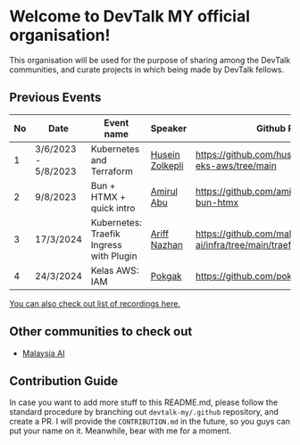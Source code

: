 # Welcome to DevTalk MY official organisation!

This organisation will be used for the purpose of sharing among the DevTalk communities, and curate projects in which being made by DevTalk fellows.

## Previous Events

|No|Date|Event name|Speaker|Github Repository|
|--|----|----------|-------|-----------------|
|1| 3/6/2023 - 5/8/2023 | Kubernetes and Terraform | [Husein Zolkepli](https://github.com/huseinzol05) | https://github.com/huseinzolkepli05/terraform-eks-aws/tree/main |
|2| 9/8/2023 | Bun + HTMX + quick intro | [Amirul Abu](https://github.com/amirulabu) | https://github.com/amirulabu/blog-comment-bun-htmx |
|3| 17/3/2024 | Kubernetes: Traefik Ingress with Plugin | [Ariff Nazhan](https://github.com/oscarnz) | https://github.com/malaysia-ai/infra/tree/main/traefik-proxy |
|4| 24/3/2024 | Kelas AWS: IAM | [Pokgak](https://github.com/pokgak) | https://github.com/pokgak/kelas-aws |

[You can also check out list of recordings here.](https://ismi-abbas.notion.site/0ccf3a3d1b494dde9cb2b77571fb9587?v=e9e9f65a33b9497694ff4ceb5c31a6bb)

## Other communities to check out

- [Malaysia AI](https://github.com/malaysia-ai)

## Contribution Guide

In case you want to add more stuff to this README.md, please follow the standard procedure by branching out `devtalk-my/.github` repository, and create a PR. I will provide the `CONTRIBUTION.md` in the future, so you guys can put your name on it. Meanwhile, bear with me for a moment.
